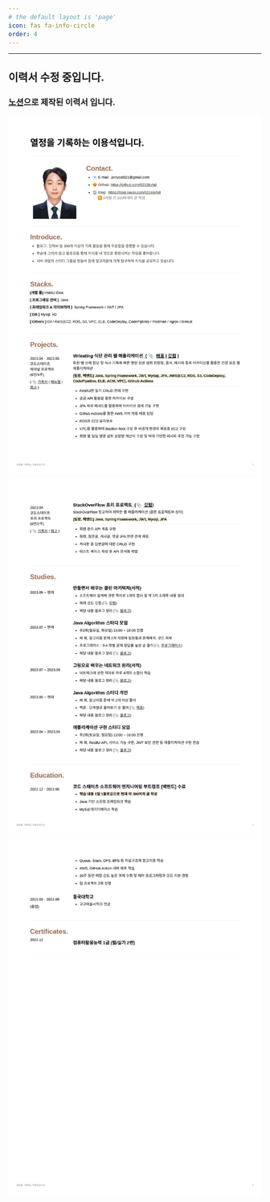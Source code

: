 ```yaml
---
# the default layout is 'page'
icon: fas fa-info-circle
order: 4
---
```

***

## 이력서 수정 중입니다.
### [노션](https://www.notion.so/ioiioi/0b842b8c7fec4bbca881b693d7cc5c78)으로 제작된 이력서 입니다.
![](/assets/img/resume0.jpg)
![](/assets/img/resume1.jpg)
![](/assets/img/resume2.jpg)
